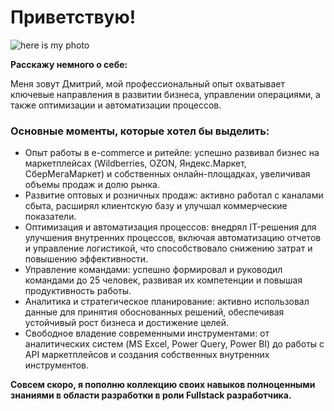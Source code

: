 # Приветствую!

![here is my photo](https://img.hhcdn.ru/photo/767186769.jpeg?t=1730587082&h=YkvIy-VF39sJGW4hoastnw)

**Расскажу немного о себе:**

Меня зовут Дмитрий, мой профессиональный опыт охватывает ключевые направления в развитии бизнеса, управлении операциями, а также оптимизации и автоматизации процессов. 

### Основные моменты, которые хотел бы выделить:

- Опыт работы в e-commerce и ритейле: успешно развивал бизнес на маркетплейсах (Wildberries, OZON, Яндекс.Маркет, СберМегаМаркет) и собственных онлайн-площадках, увеличивая объемы продаж и долю рынка.
- Развитие оптовых и розничных продаж: активно работал с каналами сбыта, расширял клиентскую базу и улучшал коммерческие показатели.
- Оптимизация и автоматизация процессов: внедрял IT-решения для улучшения внутренних процессов, включая автоматизацию отчетов и управление логистикой, что способствовало снижению затрат и повышению эффективности.
- Управление командами: успешно формировал и руководил командами до 25 человек, развивая их компетенции и повышая продуктивность работы.
- Аналитика и стратегическое планирование: активно использовал данные для принятия обоснованных решений, обеспечивая устойчивый рост бизнеса и достижение целей.
- Свободное владение современными инструментами: от аналитических систем (MS Excel, Power Query, Power BI) до работы с API маркетплейсов и создания собственных внутренних инструментов.
  

**Совсем скоро, я пополню коллекцию своих навыков полноценными знаниями в области разработки в роли Fullstack разработчика.**